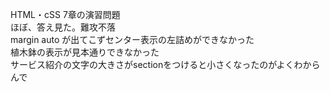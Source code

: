 HTML・cSS 7章の演習問題<br>
ほぼ、答え見た。難攻不落<br>
margin auto が出てこずセンター表示の左詰めができなかった<br>植木鉢の表示が見本通りできなかった<br>サービス紹介の文字の大きさがsectionをつけると小さくなったのがよくわからんで